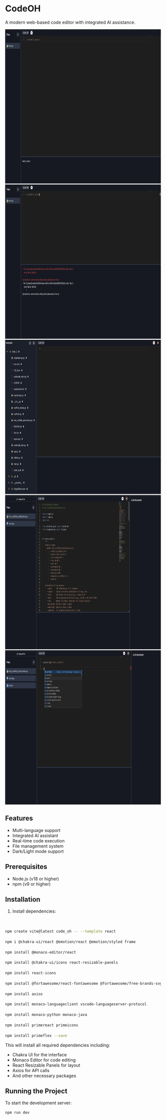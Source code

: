 # CodeOH

A modern web-based code editor with integrated AI assistance.

<img src="image.png" alt="Estimation Visualization" height="500" width="900">

<img src="error.png" alt="Estimation Visualization" height="500" width="900">

<img src="image2.png" alt="Estimation Visualization" height="500" width="900">

<img src="LLM.png" alt="Estimation Visualization" height="500" width="900">

<img src="intellisense.png" alt="Estimation Visualization" height="500" width="900">

## Features

- Multi-language support
- Integrated AI assistant
- Real-time code execution
- File management system
- Dark/Light mode support

## Prerequisites

- Node.js (v18 or higher)
- npm (v9 or higher)

## Installation

1. Install dependencies:

```bash


npm create vite@latest code_oh -- --template react

npm i @chakra-ui/react @emotion/react @emotion/styled frame

npm install @monaco-editor/react

npm install @chakra-ui/icons react-resizable-panels

npm install react-icons

npm install @fortawesome/react-fontawesome @fortawesome/free-brands-svg-icons @fortawesome/fontawesome-svg-core

npm install axios

npm install monaco-languageclient vscode-languageserver-protocol

npm install monaco-python monaco-java

npm install primereact primeicons

npm install primeflex --save

```

This will install all required dependencies including:

- Chakra UI for the interface
- Monaco Editor for code editing
- React Resizable Panels for layout
- Axios for API calls
- And other necessary packages

## Running the Project

To start the development server:

```bash
npm run dev
```
